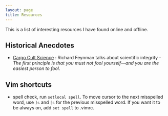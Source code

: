 ```yaml
---
layout: page 
title: Resources 
---
```

This is a list of interesting resources I have found online and offline.

## Historical Anecdotes
- [Cargo Cult Science](http://calteches.library.caltech.edu/51/2/CargoCult.htm) : Richard Feynman talks about scientific integrity - *The first principle is that you must not fool yourself—and you are the easiest person to fool*.

## Vim shortcuts
- spell check, run `setlocal spell`. To move cursor to the next misspelled word, use `]s` and `[s` for the previous misspelled word. If you want it to be always on, add `set spell` to .vimrc.

